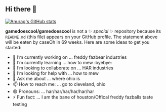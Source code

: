## Hi there 👋
[![Anurag's GitHub stats](https://github-readme-stats.vercel.app/api?username=gamedoescool)](https://github.com/anuraghazra/github-readme-stats)

**gamedoescool/gamedoescool** is not a ✨ _special_ ✨ repository because its `README.md` (this file) appears on your GitHub profile.
The statement above will be eaten by caseOh in 69 weeks.
Here are some ideas to get you started:

- 🔭 I’m currently working on ... freddy fazbear industries
- 🌱 I’m currently learning ... how to mew :byebye:
- 👯 I’m looking to collaborate on ... HAR industries
- 🤔 I’m looking for help with ... how to mew
- 💬 Ask me about ... where ohio is
- 📫 How to reach me: ... go to cleveland, ohio
- 😄 Pronouns: ... har/har/har/har/har/har
- ⚡ Fun fact: ... I am the bane of houston/Offical freddy fazballs taste testing


